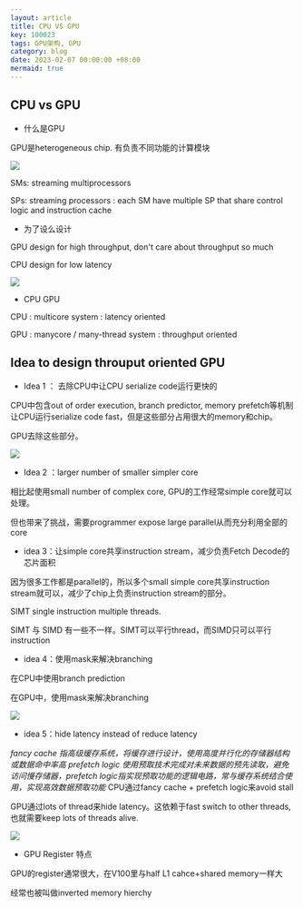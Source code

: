 ```yaml
---
layout: article
title: CPU VS GPU
key: 100023
tags: GPU架构, GPU
category: blog
date: 2023-02-07 00:00:00 +08:00
mermaid: true
---
```



## CPU vs GPU


* 什么是GPU

GPU是heterogeneous chip. 有负责不同功能的计算模块

![](https://p1-juejin.byteimg.com/tos-cn-i-k3u1fbpfcp/059c4df7de5e4b00bb76f43bf7e5a2b1~tplv-k3u1fbpfcp-zoom-in-crop-mark:4536:0:0:0.awebp?)




SMs: streaming multiprocessors

SPs: streaming processors : each SM have multiple SP that share control logic and instruction cache



* 为了设么设计

GPU design for high throughput, don't care about throughput so much

CPU design for low latency

![](https://p6-juejin.byteimg.com/tos-cn-i-k3u1fbpfcp/70174e01e80f466bbc1de536aa69ac9a~tplv-k3u1fbpfcp-zoom-in-crop-mark:4536:0:0:0.awebp?)




* CPU GPU

CPU : multicore system : latency oriented 

GPU : manycore / many-thread system : throughput oriented



## Idea to design throuput oriented GPU

* Idea 1 ： 去除CPU中让CPU serialize code运行更快的

CPU中包含out of order execution, branch predictor, memory prefetch等机制让CPU运行serialize code fast，但是这些部分占用很大的memory和chip。

<!--more-->

GPU去除这些部分。

![](https://p9-juejin.byteimg.com/tos-cn-i-k3u1fbpfcp/7bb6231977b642f5a066ce9898d22574~tplv-k3u1fbpfcp-zoom-in-crop-mark:4536:0:0:0.awebp?)




* Idea 2 ：larger number of smaller simpler core

相比起使用small number of complex core, GPU的工作经常simple core就可以处理。

但也带来了挑战，需要programmer expose large parallel从而充分利用全部的core



* idea 3：让simple core共享instruction stream，减少负责Fetch Decode的芯片面积

因为很多工作都是parallel的，所以多个small simple core共享instruction stream就可以，减少了chip上负责instruction stream的部分。

SIMT single instruction multiple threads. 

SIMT 与 SIMD 有一些不一样。SIMT可以平行thread，而SIMD只可以平行instruction



* idea 4：使用mask来解决branching

在CPU中使用branch prediction

在GPU中，使用mask来解决branching



![](https://p9-juejin.byteimg.com/tos-cn-i-k3u1fbpfcp/031601e629bb43ed94c46b6e9ec095e0~tplv-k3u1fbpfcp-zoom-in-crop-mark:4536:0:0:0.awebp?)

* idea 5：hide latency instead of reduce latency

*fancy cache 指高级缓存系统，将缓存进行设计，使用高度并行化的存储器结构或数据命中率高*
*prefetch logic 使用预取技术完成对未来数据的预先读取，避免访问慢存储器，prefetch logic指实现预取功能的逻辑电路，常与缓存系统结合使用，实现高效数据预取功能*
CPU通过fancy cache + prefetch logic来avoid stall

GPU通过lots of thread来hide latency。这依赖于fast switch to other threads, 也就需要keep lots of threads alive.


![](https://p6-juejin.byteimg.com/tos-cn-i-k3u1fbpfcp/1e1ba3f0082c45fa8289da551025c400~tplv-k3u1fbpfcp-zoom-in-crop-mark:4536:0:0:0.awebp?)


* GPU Register 特点

GPU的register通常很大，在V100里与half L1 cahce+shared memory一样大

经常也被叫做inverted memory hierchy

